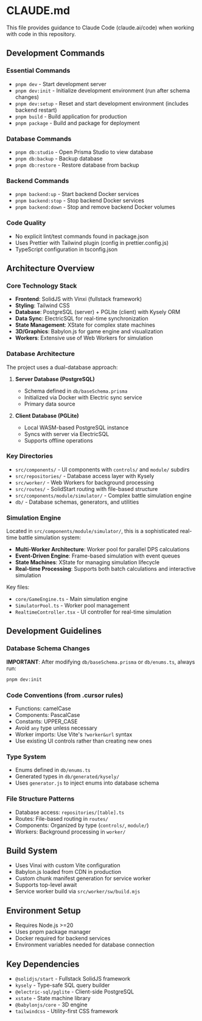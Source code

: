 # CLAUDE.md

This file provides guidance to Claude Code (claude.ai/code) when working with code in this repository.

## Development Commands

### Essential Commands
- `pnpm dev` - Start development server
- `pnpm dev:init` - Initialize development environment (run after schema changes)
- `pnpm dev:setup` - Reset and start development environment (includes backend restart)
- `pnpm build` - Build application for production
- `pnpm package` - Build and package for deployment

### Database Commands
- `pnpm db:studio` - Open Prisma Studio to view database
- `pnpm db:backup` - Backup database
- `pnpm db:restore` - Restore database from backup

### Backend Commands
- `pnpm backend:up` - Start backend Docker services
- `pnpm backend:stop` - Stop backend Docker services
- `pnpm backend:down` - Stop and remove backend Docker volumes

### Code Quality
- No explicit lint/test commands found in package.json
- Uses Prettier with Tailwind plugin (config in prettier.config.js)
- TypeScript configuration in tsconfig.json

## Architecture Overview

### Core Technology Stack
- **Frontend**: SolidJS with Vinxi (fullstack framework)
- **Styling**: Tailwind CSS
- **Database**: PostgreSQL (server) + PGLite (client) with Kysely ORM
- **Data Sync**: ElectricSQL for real-time synchronization
- **State Management**: XState for complex state machines
- **3D/Graphics**: Babylon.js for game engine and visualization
- **Workers**: Extensive use of Web Workers for simulation

### Database Architecture
The project uses a dual-database approach:

1. **Server Database (PostgreSQL)**
   - Schema defined in `db/baseSchema.prisma`
   - Initialized via Docker with Electric sync service
   - Primary data source

2. **Client Database (PGLite)**
   - Local WASM-based PostgreSQL instance
   - Syncs with server via ElectricSQL
   - Supports offline operations

### Key Directories
- `src/components/` - UI components with `controls/` and `module/` subdirs
- `src/repositories/` - Database access layer with Kysely
- `src/worker/` - Web Workers for background processing
- `src/routes/` - SolidStart routing with file-based structure
- `src/components/module/simulator/` - Complex battle simulation engine
- `db/` - Database schemas, generators, and utilities

### Simulation Engine
Located in `src/components/module/simulator/`, this is a sophisticated real-time battle simulation system:

- **Multi-Worker Architecture**: Worker pool for parallel DPS calculations
- **Event-Driven Engine**: Frame-based simulation with event queues
- **State Machines**: XState for managing simulation lifecycle
- **Real-time Processing**: Supports both batch calculations and interactive simulation

Key files:
- `core/GameEngine.ts` - Main simulation engine
- `SimulatorPool.ts` - Worker pool management
- `RealtimeController.tsx` - UI controller for real-time simulation

## Development Guidelines

### Database Schema Changes
**IMPORTANT**: After modifying `db/baseSchema.prisma` or `db/enums.ts`, always run:
```bash
pnpm dev:init
```

### Code Conventions (from .cursor rules)
- Functions: camelCase
- Components: PascalCase
- Constants: UPPER_CASE
- Avoid `any` type unless necessary
- Worker imports: Use Vite's `?worker&url` syntax
- Use existing UI controls rather than creating new ones

### Type System
- Enums defined in `db/enums.ts`
- Generated types in `db/generated/kysely/`
- Uses `generator.js` to inject enums into database schema

### File Structure Patterns
- Database access: `repositories/[table].ts`
- Routes: File-based routing in `routes/`
- Components: Organized by type (`controls/`, `module/`)
- Workers: Background processing in `worker/`

## Build System
- Uses Vinxi with custom Vite configuration
- Babylon.js loaded from CDN in production
- Custom chunk manifest generation for service worker
- Supports top-level await
- Service worker build via `src/worker/sw/build.mjs`

## Environment Setup
- Requires Node.js >=20
- Uses pnpm package manager
- Docker required for backend services
- Environment variables needed for database connection

## Key Dependencies
- `@solidjs/start` - Fullstack SolidJS framework
- `kysely` - Type-safe SQL query builder
- `@electric-sql/pglite` - Client-side PostgreSQL
- `xstate` - State machine library
- `@babylonjs/core` - 3D engine
- `tailwindcss` - Utility-first CSS framework